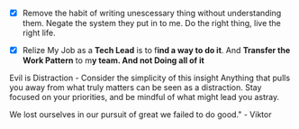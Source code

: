 - [x] Remove the habit of writing unescessary thing without understanding them. Negate the system they put in to me. Do the right thing, live the right life.

- [x] Relize My Job as a **Tech Lead** is to f**ind a way to do it**. And **Transfer the Work Pattern** to m**y team. And not Doing all of it**


Evil is Distraction - Consider the simplicity of this insight 
	Anything that pulls you away from what truly matters can be seen as a distraction. Stay focused on your priorities, and be mindful of what might lead you astray.


We lost ourselves in our pursuit of great we failed to do good." - Viktor